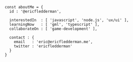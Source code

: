 ```
const aboutMe = {
  id : '@ericfledderman',

  interestedIn  : [ 'javascript', 'node.js', 'ux/ui' ],
  learningNow   : [ 'gml', 'typescript' ],
  collaborateOn : [ 'game-development' ],

  contact : {
    email   : 'eric@ericfledderman.me',
    twitter : 'ericfledderman'
  }
}
```

<!---
ericfledderman/ericfledderman is a ✨ special ✨ repository because its `README.md` (this file) appears on your GitHub profile.
You can click the Preview link to take a look at your changes.
--->
